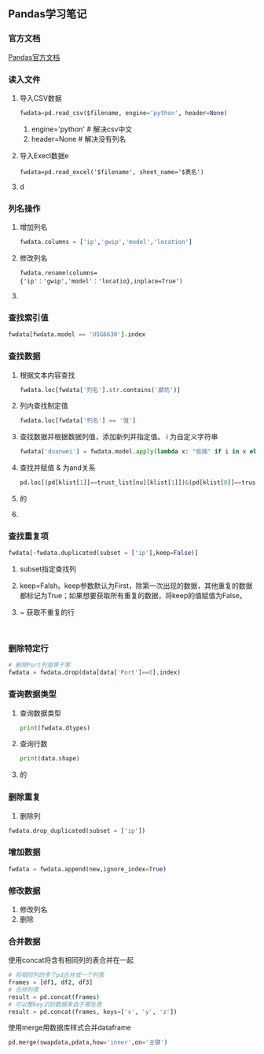 ## Pandas学习笔记

### 官方文档

[Pandas官方文档](https://pandas.pydata.org/pandas-docs/stable/reference/api/pandas.read_csv.html)

### 读入文件

1. 导入CSV数据

   ```python
   fwdata=pd.read_csv($filename, engine='python', header=None)
   ```

   1. engine='python'  # 解决csv中文
   2. header=None # 解决没有列名

2. 导入Execl数据e

   ``` shell
   fwdata=pd.read_excel('$filename', sheet_name='$表名')
   ```


1. d

### 列名操作

1. 增加列名

   ```python
   fwdata.columns = ['ip','gwip','model','location']
   ```

2. 修改列名

   ``` shell
   fwdata.rename(columns={'ip'：'gwip','model'：'locatio},inplace=True')
   ```

3. 

### 查找索引值

``` python
fwdata[fwdata.model == 'USG6630'].index
```

### 查找数据

1. 根据文本内容查找

   ``` python
   fwdata.loc[fwdata['列名'].str.contains('廊坊')]
   ```

2. 列内查找制定值

   ``` python
   fwdata.loc[fwdata['列名'] == '值']
   ```

3. 查找数据并根据数据列值，添加新列并指定值。 i 为自定义字符串

   ``` python
   fwdata['duanwei'] = fwdata.model.apply(lambda x: "低端" if i in x else "高端")
   ```

4. 查找并赋值 & 为and关系

   ```python
   pd.loc[(pd[klist[1]]==trust_list[nu][klist[1]])&(pd[klist[0]]==trust_list[nu][klist[0]])&(pd.isna(pd['vuln_status'])==True),'vuln_status'] = status
   ```

5. 的

6. 

### 查找重复项

``` python
fwdata[~fwdata.duplicated(subset = ['ip'],keep=False)]
```

1. subset指定查找列 

2. keep=Falsh。keep参数默认为First，除第一次出现的数据，其他重复的数据都标记为True；如果想要获取所有重复的数据，将keep的值赋值为False。

3. ~ 获取不重复的行

   ``` pytho
    
   ```

### 删除特定行

``` python
# 删除Port列值等于零
fwdata = fwdata.drop(data[data['Port']==0].index)
```

### 查询数据类型

1. 查询数据类型

   ```python
   print(fwdata.dtypes)
   ```

2. 查询行数

   ``` python
   print(data.shape)
   ```

3. 的

### 删除重复

1. 删除列

``` python
fwdata.drop_duplicated(subset = ['ip'])
```



### 增加数据

``` python
fwdata = fwdata.append(new,ignore_index=True)
```

### 修改数据

1. 修改列名
2. 删除

### 合并数据

使用concat将含有相同列的表合并在一起

``` python
# 将相同列的多个pd合并成一个列表
frames = [df1, df2, df3]
# 合并列表
result = pd.concat(frames)
# 可以整key识别数据来自于哪张表
result = pd.concat(frames, keys=['x', 'y', 'z'])
```

使用merge用数据库样式合并dataframe

``` python
pd.merge(swapdata,pdata,how='inner',on='主键')
```


